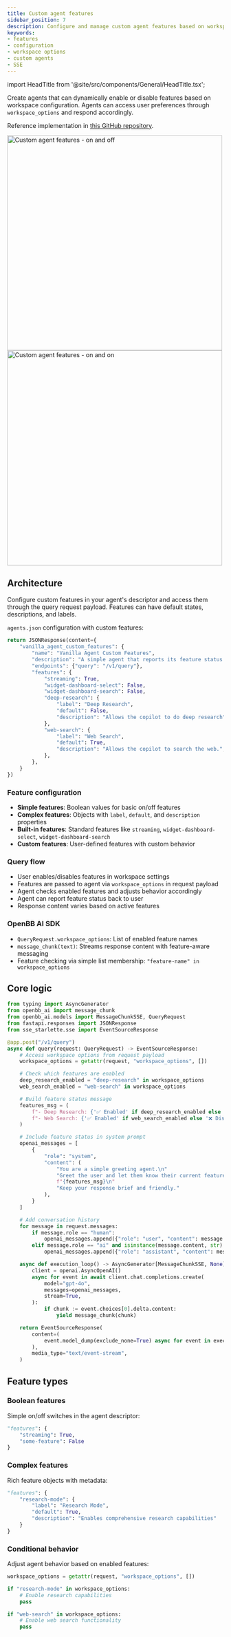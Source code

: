 ```yaml
---
title: Custom agent features
sidebar_position: 7
description: Configure and manage custom agent features based on workspace options
keywords:
- features
- configuration
- workspace options
- custom agents
- SSE
---
```


import HeadTitle from '@site/src/components/General/HeadTitle.tsx';

<HeadTitle title="AI Features — Custom agent features | OpenBB Workspace Docs" />

Create agents that can dynamically enable or disable features based on workspace configuration. Agents can access user preferences through `workspace_options` and respond accordingly.

Reference implementation in [this GitHub repository](https://github.com/OpenBB-finance/agents-for-openbb/tree/main/37-vanilla-agent-custom-features).

<img className="pro-border-gradient" width="500" alt="Custom agent features - on and off" src="https://openbb-cms.directus.app/assets/f304643a-654b-4156-a4c4-dea934d18012.png" />

<img className="pro-border-gradient" width="500" alt="Custom agent features - on and on" src="https://openbb-cms.directus.app/assets/aa51354c-b611-4c99-829c-cf6e35eb884b.png" />

## Architecture

Configure custom features in your agent's descriptor and access them through the query request payload. Features can have default states, descriptions, and labels.

`agents.json` configuration with custom features:

```python
return JSONResponse(content={
    "vanilla_agent_custom_features": {
        "name": "Vanilla Agent Custom Features",
        "description": "A simple agent that reports its feature status.",
        "endpoints": {"query": "/v1/query"},
        "features": {
            "streaming": True,
            "widget-dashboard-select": False,
            "widget-dashboard-search": False,
            "deep-research": {
                "label": "Deep Research",
                "default": False,
                "description": "Allows the copilot to do deep research",
            },
            "web-search": {
                "label": "Web Search", 
                "default": True,
                "description": "Allows the copilot to search the web.",
            },
        },
    }
})
```

### Feature configuration

- **Simple features**: Boolean values for basic on/off features
- **Complex features**: Objects with `label`, `default`, and `description` properties
- **Built-in features**: Standard features like `streaming`, `widget-dashboard-select`, `widget-dashboard-search`
- **Custom features**: User-defined features with custom behavior

### Query flow

- User enables/disables features in workspace settings
- Features are passed to agent via `workspace_options` in request payload
- Agent checks enabled features and adjusts behavior accordingly
- Agent can report feature status back to user
- Response content varies based on active features

### OpenBB AI SDK

- `QueryRequest.workspace_options`: List of enabled feature names
- `message_chunk(text)`: Streams response content with feature-aware messaging
- Feature checking via simple list membership: `"feature-name" in workspace_options`

## Core logic

```python
from typing import AsyncGenerator
from openbb_ai import message_chunk
from openbb_ai.models import MessageChunkSSE, QueryRequest
from fastapi.responses import JSONResponse
from sse_starlette.sse import EventSourceResponse

@app.post("/v1/query")
async def query(request: QueryRequest) -> EventSourceResponse:
    # Access workspace options from request payload
    workspace_options = getattr(request, "workspace_options", [])

    # Check which features are enabled
    deep_research_enabled = "deep-research" in workspace_options
    web_search_enabled = "web-search" in workspace_options

    # Build feature status message
    features_msg = (
        f"- Deep Research: {'✅ Enabled' if deep_research_enabled else '❌ Disabled'}\n"
        f"- Web Search: {'✅ Enabled' if web_search_enabled else '❌ Disabled'}"
    )

    # Include feature status in system prompt
    openai_messages = [
        {
            "role": "system",
            "content": (
                "You are a simple greeting agent.\n"
                "Greet the user and let them know their current feature settings:\n"
                f"{features_msg}\n"
                "Keep your response brief and friendly."
            ),
        }
    ]

    # Add conversation history
    for message in request.messages:
        if message.role == "human":
            openai_messages.append({"role": "user", "content": message.content})
        elif message.role == "ai" and isinstance(message.content, str):
            openai_messages.append({"role": "assistant", "content": message.content})

    async def execution_loop() -> AsyncGenerator[MessageChunkSSE, None]:
        client = openai.AsyncOpenAI()
        async for event in await client.chat.completions.create(
            model="gpt-4o",
            messages=openai_messages,
            stream=True,
        ):
            if chunk := event.choices[0].delta.content:
                yield message_chunk(chunk)

    return EventSourceResponse(
        content=(
            event.model_dump(exclude_none=True) async for event in execution_loop()
        ),
        media_type="text/event-stream",
    )
```

## Feature types

### Boolean features
Simple on/off switches in the agent descriptor:
```python
"features": {
    "streaming": True,
    "some-feature": False
}
```

### Complex features
Rich feature objects with metadata:
```python
"features": {
    "research-mode": {
        "label": "Research Mode",
        "default": True,
        "description": "Enables comprehensive research capabilities"
    }
}
```

### Conditional behavior
Adjust agent behavior based on enabled features:
```python
workspace_options = getattr(request, "workspace_options", [])

if "research-mode" in workspace_options:
    # Enable research capabilities
    pass

if "web-search" in workspace_options:
    # Enable web search functionality
    pass
```
